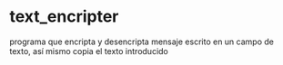 # text_encripter
programa que encripta y desencripta mensaje escrito en un campo de texto, así mismo copia el texto introducido
